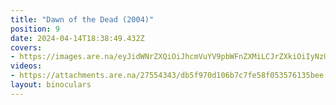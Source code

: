 ```yaml
---
title: "Dawn of the Dead (2004)"
position: 9
date: 2024-04-14T18:38:49.432Z
covers: 
- https://images.are.na/eyJidWNrZXQiOiJhcmVuYV9pbWFnZXMiLCJrZXkiOiIyNzU1NDM0My9vcmlnaW5hbF9hMWVlZmZhMzAwMThlYTBmMjAyNDA0MTQtMi1wc2ZiZmUucG5nIiwiZWRpdHMiOnsicmVzaXplIjp7IndpZHRoIjoxODAwLCJoZWlnaHQiOjE4MDAsImZpdCI6Imluc2lkZSIsIndpdGhvdXRFbmxhcmdlbWVudCI6dHJ1ZX0sIndlYnAiOnsicXVhbGl0eSI6NjV9LCJqcGVnIjp7InF1YWxpdHkiOjY1fSwicm90YXRlIjpudWxsfX0=?bc=0
videos: 
- https://attachments.are.na/27554343/db5f970d106b7c7fe58f053576135bee.mp4?1713119930
layout: binoculars
---
```


